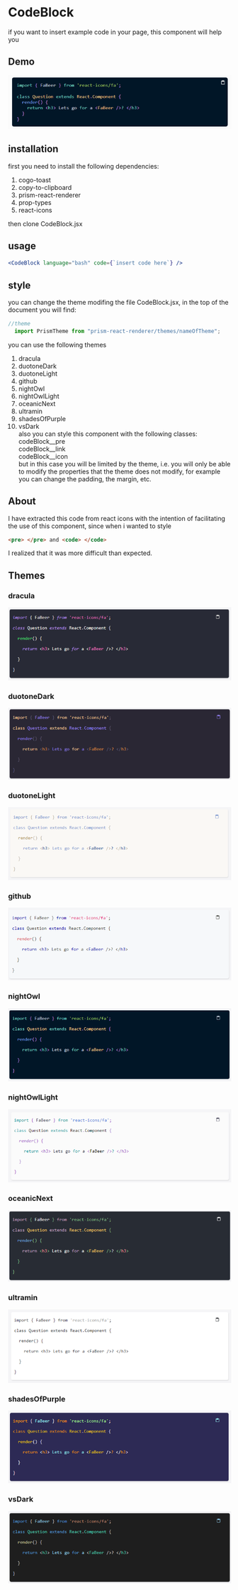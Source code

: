 # CodeBlock

if you want to insert example code in your page, this component will help you

## Demo
![Screenshot](assets/Capture.PNG)

## installation

first you need to install the following dependencies: <br />
1. cogo-toast <br />
2. copy-to-clipboard<br />
3. prism-react-renderer<br />
4. prop-types<br />
5. react-icons<br />

then clone CodeBlock.jsx

## usage 

```jsx 
<CodeBlock language="bash" code={`insert code here`} />
```
## style
you can change the theme modifing the file CodeBlock.jsx, in the top of the document you will find:
```jsx 
//theme
  import PrismTheme from "prism-react-renderer/themes/nameOfTheme";
```
you can use the following themes
1. dracula
2. duotoneDark
3. duotoneLight
4. github
5. nightOwl
6. nightOwlLight
7. oceanicNext
8. ultramin
9. shadesOfPurple
10. vsDark <br />
also you can style this component with the following classes: <br />
codeBlock__pre<br />
codeBlock__link<br />
codeBlock__icon<br />
but in this case you will be limited by the theme, i.e. you will only be able to modify the properties that the theme does not modify, for example you can change the padding, the margin, etc.

## About
 I have extracted this code from react icons with the intention of facilitating the use of this component, since when i wanted to style 
 ```html
<pre> </pre> and <code> </code>
 ```
  I realized that it was more difficult than expected.

## Themes
### dracula
![Screenshot](assets/dracula.PNG)
### duotoneDark
![Screenshot](assets/duotoneDark.PNG)
### duotoneLight
![Screenshot](assets/duotoneLight.PNG)
### github
![Screenshot](assets/github.PNG)
### nightOwl
![Screenshot](assets/nightOwl.PNG)
### nightOwlLight
![Screenshot](assets/nightOwlLight.PNG)
### oceanicNext
![Screenshot](assets/oceanicNext.PNG)
### ultramin
![Screenshot](assets/ultramin.PNG)
### shadesOfPurple
![Screenshot](assets/shadesOfPurple.PNG)
### vsDark
![Screenshot](assets/vsDark.PNG)

